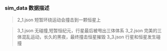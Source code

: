 ### sim_data 数据描述
> 2_1.json 短暂环绕运动会撞击到一颗恒星上

> 3_1.json 无碰撞,短暂恒纪元，行星最后被甩出三体体系
> 3_2.json 完美的三体混乱运动，长久的黑夜，最终撞击恒星摧毁
> 3_3.json 行星和恒星发生碰撞
